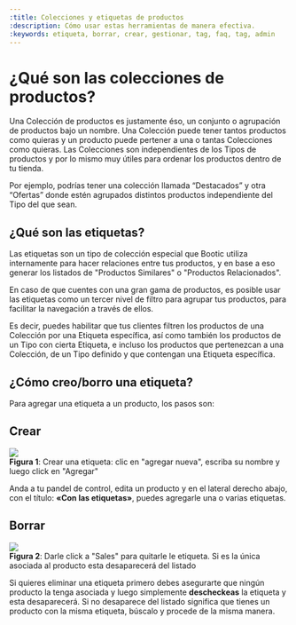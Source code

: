 ```yaml
---
:title: Colecciones y etiquetas de productos
:description: Cómo usar estas herramientas de manera efectiva.
:keywords: etiqueta, borrar, crear, gestionar, tag, faq, tag, admin
---
```


# ¿Qué son las colecciones de productos?

Una Colección de productos es justamente éso, un conjunto o agrupación de productos bajo un nombre. Una Colección puede tener tantos productos como quieras y un producto puede pertener a una o tantas Colecciones como quieras. Las Colecciones son independientes de los Tipos de productos y por lo mismo muy útiles para ordenar los productos dentro de tu tienda.

Por ejemplo, podrías tener una colección llamada “Destacados” y otra “Ofertas” donde estén agrupados distintos productos independiente del Tipo del que sean.

## ¿Qué son las etiquetas?

Las etiquetas son un tipo de colección especial que Bootic utiliza internamente para hacer relaciones entre tus productos, y en base a eso generar los listados de "Productos Similares" o "Productos Relacionados".

En caso de que cuentes con una gran gama de productos, es posible usar las etiquetas como un tercer nivel de filtro para agrupar tus productos, para facilitar la navegación a través de ellos.

Es decir, puedes habilitar que tus clientes filtren los productos de una Colección por una Etiqueta específica, así como también los productos de un Tipo con cierta Etiqueta, e incluso los productos que pertenezcan a una Colección, de un Tipo definido y que contengan una Etiqueta específica.


## ¿Cómo creo/borro una etiqueta?

Para agregar una etiqueta a un producto, los pasos son:

## Crear

<div class="captura">
  <div class="c-contenido">
      <img src="/img/admin/etiquetas-crear.png" />
  </div>
  <div class="c-pie"><strong>Figura 1</strong>: Crear una etiqueta: clic en "agregar nueva", escriba su
nombre y luego click en "Agregar"</div>
</div>

Anda a tu pandel de control, edita un producto y en el lateral
derecho abajo, con el título: **«Con las etiquetas»**, puedes agregarle una o varias etiquetas.

## Borrar

<div class="captura">
  <div class="c-contenido">
      <img src="/img/admin/etiquetas.png" />
  </div>
  <div class="c-pie"><strong>Figura 2</strong>: Darle click a "Sales" para quitarle le
etiqueta. Si es la única asociada al producto esta desaparecerá del listado</div>
</div>

Si quieres eliminar una etiqueta primero debes asegurarte que ningún producto la tenga
asociada y luego simplemente __descheckeas__ la etiqueta y esta desaparecerá. Si no desaparece
del listado significa que tienes un producto con la misma etiqueta, búscalo y procede de la misma manera.
